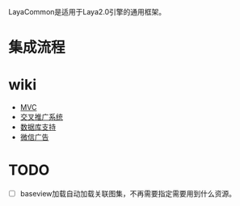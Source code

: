LayaCommon是适用于Laya2.0引擎的通用框架。

# 集成流程


# wiki

- [MVC](http://git.starsriver.cn/miniGame/common/LayaCommon/wikis/MVC)
- [交叉推广系统](http://git.starsriver.cn/miniGame/common/LayaCommon/wikis/%E4%BA%A4%E5%8F%89%E5%B9%BF%E5%91%8A%E6%8E%A5%E5%85%A5)
- [数据库支持](http://git.starsriver.cn/miniGame/common/LayaCommon/wikis/%E6%95%B0%E6%8D%AE%E5%BA%93%E6%94%AF%E6%8C%81(DB.ts))
- [微信广告](http://git.starsriver.cn/miniGame/common/LayaCommon/wikis/%E9%9B%86%E6%88%90%E5%BE%AE%E4%BF%A1%E5%B9%BF%E5%91%8A%EF%BC%88Banner%EF%BC%8C%E8%A7%86%E9%A2%91%EF%BC%89)

# TODO

- [ ] baseview加载自动加载关联图集，不再需要指定需要用到什么资源。